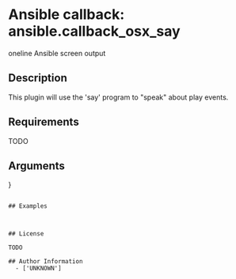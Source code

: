 # Ansible callback: ansible.callback_osx_say


oneline Ansible screen output

## Description

This plugin will use the 'say' program to "speak" about play events.

## Requirements

TODO

## Arguments

}
```

## Examples



## License

TODO

## Author Information
  - ['UNKNOWN']
